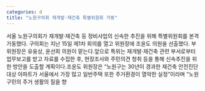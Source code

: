 ```yaml
---
categories: d
title: "노원구의회 재개발·재건축 특별위원회 가동"
---
```

서울 노원구의회가 재개발·재건축 등 정비사업의 신속한 추진을 위해 특별위원회를 본격 가동했다. 구의회는 지난 15일 제1차 회의를 열고 위원장에 조윤도 의원을 선출했다. 부위원장은 유웅상, 윤선희 의원이 맡는다.앞으로 특위는 재개발·재건축 관련 부서로부터 업무보고를 받고 자료를 수집한 후, 현장조사와 주민의견 청취 등을 통해 신속추진을 위한 방안을 도출할 계획이다.조윤도 위원장은 “노원구는 30년이 경과한 재건축 안전진단 대상 아파트가 서울에서 가장 많고 일반주택 또한 주거환경이 열악한 실정”이라며 “노원구민의 주거 생활의 질을 향